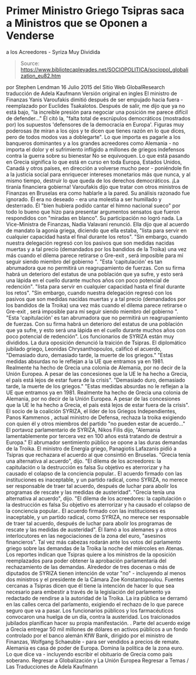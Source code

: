 # Primer Ministro Griego Tsipras saca a Ministros que se Oponen a Venderse 
a los Acreedores - Syriza Muy Dividida

> Source: https://www.bibliotecapleyades.net/SOCIOPOLITICA/sociopol_globalization_eu82.htm

por Stephen Lendman 16 Julio 2015 del Sitio Web GlobalResearch
traducción de Adela Kaufmann Versión original en ingles
El ministro de Finanzas Yanis Varoufakis dimitió después de ser empujado hacia fuera - reemplazado por Euclides Tsakalotos.
Después de salir, me dijo que ya no está bajo,
"la increíble presión para negociar una posición me parece difícil de defender..."
Él citó la,
"falta total de escrúpulos democráticos (mostrados por) los supuestos 'defensores de la democracia en Europa'. Figuras muy poderosas (te miran a los ojos y te dicen que tienes razón en lo que dices, pero de todos modos vas a doblegarte".
Lo que importa es pagarle a los banqueros dominantes y a los grandes acreedores como Alemania - no importa el dolor y el sufrimiento infligido a millones de griegos indefensos contra la guerra sobre su bienestar
No se equivoquen. Lo que está pasando en Grecia significa lo que está en curso en toda Europa, Estados Unidos, Canadá y otros países, en dirección a volverse mucho peor - poniéndole fin a la justicia social para enriquecer intereses monetarios más que nunca, y al mismo tiempo, destruir lo que queda de los derechos democráticos.
¡La tiranía financiera gobierna!
Varoufakis dijo que tratar con otros ministros de Finanzas en Bruselas era como hablarle a la pared. Su análisis razonado fue ignorado. Él era no deseado - era una molestia a ser humillado y desterrado.
Él "bien hubiera podido cantar el himno nacional sueco" por todo lo bueno que hizo para presentar argumentos sensatos que fueron respondidos con "miradas en blanco". Su participación no logró nada.
La Vice-Ministra de Finanzas, Nadia Valavani renunció.
Ella dijo que al acuerdo de mandato la agonía griega, diciendo que ella estaba,
"lista para servir en cualquier capacidad hasta el final durante los retos". "Sin embargo, cuando nuestra delegación regresó con los pasivos que son medidas nacidas muertas y a tal precio (demandados por los bandidos de la Troika) una vez más cuando el dilema parece retirarse o Gre-exit , será imposible para mí seguir siendo miembro del gobierno ". "Esta 'capitulación' es tan abrumadora que no permitirá un reagrupamiento de fuerzas. Con su firma habrá un deterioro del estatus de una población que ya sufre, y esto será una lápida en el cuello durante muchos años con poco potencial de redención".
"lista para servir en cualquier capacidad hasta el final durante los retos".
"Sin embargo, cuando nuestra delegación regresó con los pasivos que son medidas nacidas muertas y a tal precio (demandados por los bandidos de la Troika) una vez más cuando el dilema parece retirarse o Gre-exit , será imposible para mí seguir siendo miembro del gobierno ".
"Esta 'capitulación' es tan abrumadora que no permitirá un reagrupamiento de fuerzas.
Con su firma habrá un deterioro del estatus de una población que ya sufre, y esto será una lápida en el cuello durante muchos años con poco potencial de redención".
Los funcionarios de SYRIZA están muy divididos. La dura oposición denunció la traición de Tsipras.
El diplomático jubilado griego, Leonidas Chrysanthopoulos, calificó el acuerdo,
"Demasiado duro, demasiado tarde, la muerte de los griegos." "Estas medidas absurdas no le reflejan a la UE que entramos ya en 1981. Realmente ha hecho de Grecia una colonia de Alemania, por no decir de la Unión Europea. A pesar de las concesiones que la UE le ha hecho a Grecia, el país está lejos de estar fuera de la crisis".
"Demasiado duro, demasiado tarde, la muerte de los griegos."
"Estas medidas absurdas no le reflejan a la UE que entramos ya en 1981. Realmente ha hecho de Grecia una colonia de Alemania, por no decir de la Unión Europea. A pesar de las concesiones que la UE le ha hecho a Grecia, el país está lejos de estar fuera de la crisis".
El socio de la coalición SYRIZA, el líder de los Griegos Independientes, Panos Kammenos , actual ministro de Defensa, rechaza la troika exigiendo con quien él y otros miembros del partido "no pueden estar de acuerdo..."
El portavoz parlamentario de SYRIZA, Nikos Filis dijo,
"Alemania lamentablemente por tercera vez en 100 años está tratando de destruir a Europa."
El abrumador sentimiento público se opone a las duras demandas de la Troika.
El ministro de Energía griego, Panagiotis Lafazanis pidió a Tsipras que rechazara el acuerdo al que consintió en Bruselas.
"Grecia tenía una alternativa al acuerdo", dijo. "El dilema de los acreedores: la capitulación o la destrucción es falsa Su objetivo es aterrorizar y ha causado el colapso de la conciencia popular.. El acuerdo firmado con las instituciones es inaceptable, y un partido radical, como SYRIZA, no merece ser responsable de traer tal acuerdo, después de luchar para abolir los programas de rescate y las medidas de austeridad".
"Grecia tenía una alternativa al acuerdo", dijo.
"El dilema de los acreedores: la capitulación o la destrucción es falsa Su objetivo es aterrorizar y ha causado el colapso de la conciencia popular..
El acuerdo firmado con las instituciones es inaceptable, y un partido radical, como SYRIZA, no merece ser responsable de traer tal acuerdo, después de luchar para abolir los programas de rescate y las medidas de austeridad".
Él llamó a los alemanes y a otros interlocutores en las negociaciones de la zona del euro, "asesinos financieros".
Tal vez más cabezas rodarán ante los votos del parlamento griego sobre las demandas de la Troika la noche del miércoles en Atenas. Los reportes indican que Tsipras quiere a los ministros de la oposición reemplazados para poder obtener la aprobación parlamentaria del rechazamiento de las demandas.
Alrededor de tres docenas o más de diputados de SYRIZA tienen intención de votar "no" - incluyendo al menos dos ministros y el presidente de la Cámara Zoe Konstantopoulou. Fuentes cercanas a Tsipras dicen que él tiene la intención de hacer lo que sea necesario para embestir a través de la legislación del parlamento ya redactado de rendirse a la autoridad de la Troika.
La ira pública se derramó en las calles cerca del parlamento, exigiendo el rechazo de lo que parece seguro que va a pasar. Los funcionarios públicos y los farmacéuticos convocaron una huelga de un día, contra la austeridad. Los traicionados jubilados planifican hacer su propia manifestación. . Parte del acuerdo exige a Grecia entregar 50 mil millones de dólares en activos públicos a un fondo controlado por el banco alemán KfW Bank, dirigido por el ministro de Finanzas, Wolfgang Schaeuble - para ser vendidos a precios de remate. Alemania es casa de poder de Europa. Domina la política de la zona euro. Lo que dice va - incluyendo escribir el obituario de Grecia como país soberano.
Regresar a Globalización y La Unión Europea
Regresar a Temas / Las Traducciones de Adela Kaufmann
